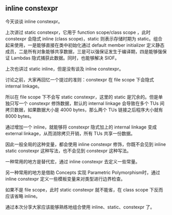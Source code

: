 ## inline constexpr
今天谈谈 inline constexpr。

上次讲过 static constexpr，它用于 function scope/class scope ，此时 constexpr 会隐式 inline (class scope)，static 则表示存储时期为 static。组合起来使用，一是能够直接在类中初始化通过 default member initializer 定义静态成员，二是所有对象能够共享数据，三是可以强保证发生于编译期，四是能够强保证 Lambdas 隐式捕获此数据。同时，也能够解决 SIOF。

上次也讲过 static inline，但是没有谈及 inline constexpr。

讨论之前，大家再回忆一个提过的准则：constexpr 在 file scope 下会隐式 internal linkage。

所以在 file scope 下不会写 static constexpr，这里的 static 是冗余的。但是单独只写一个 constexpr 修饰数据，默认的 internal linkage 会导致在多个 TUs 间拷贝数据，如果数据大小是 4000 bytes，那么两个 TUs 链接之后程序大小就有 8000 bytes。

通过增加一个 inline，就能够将 constexpr 隐式加上的 internal linkage 变成 external linkage，从而消除拷贝开销，所有 TUs 共享一份数据。

因此一般全局的这种变量，都会使用 inline constexpr 修饰，你既不会见到 inline static constexpr 这种写法，也不会见到 constexpr 这种写法。

一种常用的地方是替代宏，通过 inline constexpr 去定义一些常量。

另一种常用的地方是借助 Concepts 实现 Parametric Polymorphism时，通过 inline constexpr 定义一些模板变量来对类型进行边界检查。

如果不是 file scope，此时 static constexpr 就不能省，在 class scope 下反而应该省略 inline。

通过本次分享大家应该能够熟练地组合使用 inline、static、constexpr 了。
